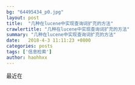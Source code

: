 ```yaml
---
bg: "64495434_p0.jpg"
layout: post
title:  "几种在lucene中实现查询词扩充的方法"
crawlertitle: "几种在lucene中实现查询词扩充的方法"
summary: "几种在lucene中实现查询词扩充的方法"
date:   2018-4-3 11:11:23 +0800
categories: posts
tags: ['信息检索']
author: haohhxx
---
```


最近在

```java


```

